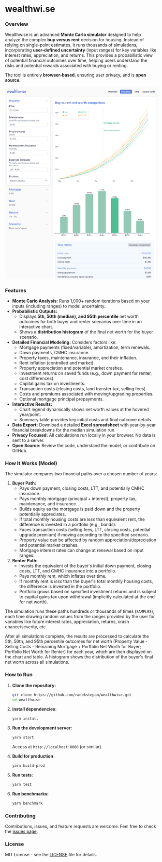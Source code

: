 # wealthwi.se

### Overview

Wealthwise is an advanced **Monte Carlo simulator** designed to help analyze the complex **buy versus rent** decision for housing. Instead of relying on single-point estimates, it runs thousands of simulations, incorporating **user-defined uncertainty** (input ranges) for key variables like interest rates, appreciation, and returns. This provides a probabilistic view of potential financial outcomes over time, helping users understand the risks and potential rewards associated with buying or renting.

The tool is entirely **browser-based**, ensuring user privacy, and is **open source**.

![Screenshot](screenshot.png)

### Features

-   **Monte Carlo Analysis:** Runs 1,000+ random iterations based on your inputs (including ranges) to model uncertainty.
-   **Probabilistic Outputs:**
    -   Displays **5th, 50th (median), and 95th percentile** net worth outcomes for both buyer and renter scenarios over time in an interactive chart.
    -   Shows a **distribution histogram** of the final net worth for the buyer scenario.
-   **Detailed Financial Modeling:** Considers factors like:
    -   Mortgage payments (fixed/variable), amortization, term renewals.
    -   Down payments, CMHC insurance.
    -   Property taxes, maintenance, insurance, and their inflation.
    -   Rent inflation (controlled and market).
    -   Property appreciation and potential market crashes.
    -   Investment returns on saved funds (e.g., down payment for renter, cost differences).
    -   Capital gains tax on investments.
    -   Transaction costs (closing costs, land transfer tax, selling fees).
    -   Costs and premiums associated with moving/upgrading properties.
    -   Optional mortgage principal prepayments.
-   **Interactive Results:**
    -   Chart legend dynamically shows net worth values at the hovered year/point.
    -   Summary table provides key initial costs and final outcome details.
-   **Data Export:** Download a detailed **Excel spreadsheet** with year-by-year financial breakdowns for the median simulation run.
-   **Privacy Focused:** All calculations run locally in your browser. No data is sent to a server.
-   **Open Source:** Review the code, understand the model, or contribute on GitHub.

### How It Works (Model)

The simulator compares two financial paths over a chosen number of years:

1.  **Buyer Path:**
    -   Pays down payment, closing costs, LTT, and potentially CMHC insurance.
    -   Pays monthly mortgage (principal + interest), property tax, maintenance, and insurance.
    -   Builds equity as the mortgage is paid down and the property potentially appreciates.
    -   If total monthly housing costs are *less* than equivalent rent, the difference is invested in a portfolio (e.g., bonds).
    -   Faces transaction costs (selling fees, LTT, closing costs, potential upgrade premium) if moving according to the specified scenario.
    -   Property value can be affected by random appreciation/depreciation and potential market crashes.
    -   Mortgage interest rates can change at renewal based on input ranges.
2.  **Renter Path:**
    -   Invests the equivalent of the buyer's initial down payment, closing costs, LTT, and CMHC insurance into a portfolio.
    -   Pays monthly rent, which inflates over time.
    -   If monthly rent is *less* than the buyer's total monthly housing costs, the difference is invested in the portfolio.
    -   Portfolio grows based on specified investment returns and is subject to capital gains tax upon withdrawal (implicitly calculated at the end for net worth).

The simulation runs these paths hundreds or thousands of times (`SAMPLES`), each time drawing random values from the ranges provided by the user for variables like future interest rates, appreciation, returns, crash chance/severity, etc.

After all simulations complete, the results are processed to calculate the 5th, 50th, and 95th percentile outcomes for net worth (Property Value - Selling Costs - Remaining Mortgage + Portfolio Net Worth for Buyer; Portfolio Net Worth for Renter) for each year, which are then displayed on the chart and table. A histogram shows the distribution of the buyer's final net worth across all simulations.

### How to Run

1.  **Clone the repository:**
    ```sh
    git clone https://github.com/radekstepan/wealthwise.git
    cd wealthwise
    ```

2.  **Install dependencies:**
    ```sh
    yarn install
    ```

3.  **Run the development server:**
    ```sh
    yarn start
    ```
    Access at `http://localhost:8080` (or similar).

4.  **Build for production:**
    ```sh
    yarn build-prod
    ```

5.  **Run tests:**
    ```sh
    yarn test
    ```

6.  **Run benchmarks:**
    ```sh
    yarn benchmark
    ```

### Contributing

Contributions, issues, and feature requests are welcome. Feel free to check the [issues page](https://github.com/radekstepan/wealthwise/issues).

### License

MIT License - see the [LICENSE](LICENSE) file for details.
